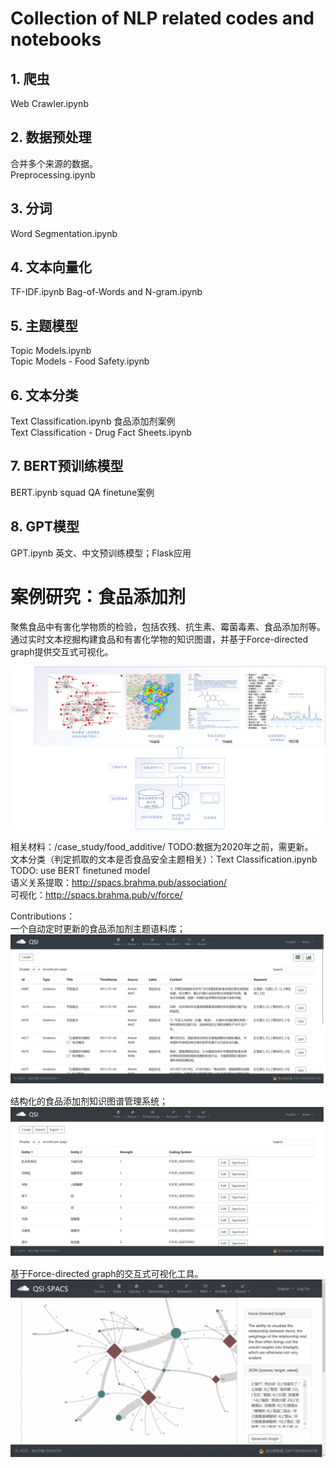 # Collection of NLP related codes and notebooks

## 1. 爬虫

Web Crawler.ipynb

## 2. 数据预处理

合并多个来源的数据。  
Preprocessing.ipynb

## 3. 分词

Word Segmentation.ipynb

## 4. 文本向量化

TF-IDF.ipynb
Bag-of-Words and N-gram.ipynb

## 5. 主题模型

Topic Models.ipynb    
Topic Models - Food Safety.ipynb

## 6. 文本分类

Text Classification.ipynb 食品添加剂案例  
Text Classification - Drug Fact Sheets.ipynb

## 7. BERT预训练模型

BERT.ipynb squad QA finetune案例   

## 8. GPT模型

GPT.ipynb 英文、中文预训练模型；Flask应用     

# 案例研究：食品添加剂

聚焦食品中有害化学物质的检验，包括农残、抗生素、霉菌毒素、食品添加剂等。
通过实时文本挖掘构建食品和有害化学物的知识图谱，并基于Force-directed graph提供交互式可视化。

<img src='case_study\food_additives\design.png'>

相关材料：/case_study/food_additive/  TODO:数据为2020年之前，需更新。  
文本分类（判定抓取的文本是否食品安全主题相关）：Text Classification.ipynb  TODO: use BERT finetuned model   
语义关系提取：http://spacs.brahma.pub/association/   
可视化：http://spacs.brahma.pub/v/force/ 

Contributions：  
一个自动定时更新的食品添加剂主题语料库；
<img src='case_study\food_additives\text_corpus.png'>

结构化的食品添加剂知识图谱管理系统；
<img src='case_study\food_additives\knowledge_graph.png'>

基于Force-directed graph的交互式可视化工具。
<img src='case_study\food_additives\fdg.gif'>

